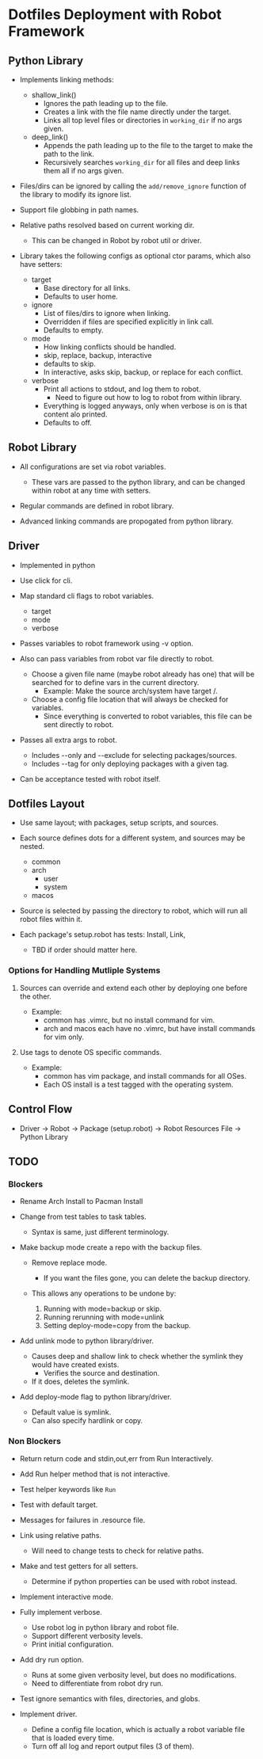 # Dotfiles Deployment with Robot Framework

## Python Library

- Implements linking methods:
    - shallow_link()
        - Ignores the path leading up to the file.
        - Creates a link with the file name directly under the target.
        - Links all top level files or directories in `working_dir` if no args given.
    - deep_link()
        - Appends the path leading up to the file to the target to make the path to the link.
        - Recursively searches `working_dir` for all files and deep links them all if no args given.

- Files/dirs can be ignored by calling the `add/remove_ignore` function of the library to modify its ignore list.

- Support file globbing in path names.

- Relative paths resolved based on current working dir.
    - This can be changed in Robot by robot util or driver.

- Library takes the following configs as optional ctor params, which also have setters:
    - target
        - Base directory for all links.
        - Defaults to user home.
    - ignore
        - List of files/dirs to ignore when linking.
        - Overridden if files are specified explicitly in link call.
        - Defaults to empty.
    - mode
        - How linking conflicts should be handled.
        - skip, replace, backup, interactive
        - defaults to skip.
        - In interactive, asks skip, backup, or replace for each conflict.
    - verbose
        - Print all actions to stdout, and log them to robot.
            - Need to figure out how to log to robot from within library.
        - Everything is logged anyways, only when verbose is on is that content alo printed.
        - Defaults to off.

## Robot Library

- All configurations are set via robot variables.
    - These vars are passed to the python library, and can be changed within robot at any time with setters.

- Regular commands are defined in robot library.

- Advanced linking commands are propogated from python library.

## Driver

- Implemented in python

- Use click for cli.

- Map standard cli flags to robot variables.
    - target
    - mode
    - verbose

- Passes variables to robot framework using -v option.

- Also can pass variables from robot var file directly to robot.
    - Choose a given file name (maybe robot already has one) that will be searched for to define vars in the current
    directory.
        - Example: Make the source arch/system have target /.
    - Choose a config file location that will always be checked for variables.
        - Since everything is converted to robot variables, this file can be sent directly to robot.

- Passes all extra args to robot.
    - Includes --only and --exclude for selecting packages/sources.
    - Includes --tag for only deploying packages with a given tag.

- Can be acceptance tested with robot itself.

## Dotfiles Layout

- Use same layout; with packages, setup scripts, and sources.

- Each source defines dots for a different system, and sources may be nested.
    - common
    - arch
        - user
        - system
    - macos

- Source is selected by passing the directory to robot, which will run all robot files within it.

- Each package's setup.robot has tests: Install, Link, <anything else>
    - TBD if order should matter here.

### Options for Handling Mutliple Systems

1. Sources can override and extend each other by deploying one before the other.
    - Example:
        - common has .vimrc, but no install command for vim.
        - arch and macos each have no .vimrc, but have install commands for vim only.

2. Use tags to denote OS specific commands.
    - Example:
        - common has vim package, and install commands for all OSes.
        - Each OS install is a test tagged with the operating system.

## Control Flow

- Driver -> Robot -> Package (setup.robot) -> Robot Resources File -> Python Library

## TODO

### Blockers

- Rename Arch Install to Pacman Install

- Change from test tables to task tables.
    - Syntax is same, just different terminology.

- Make backup mode create a repo with the backup files.
    - Remove replace mode.
        - If you want the files gone, you can delete the backup directory.

    - This allows any operations to be undone by:
        1. Running with mode=backup or skip.
        2. Running rerunning with mode=unlink 
        3. Setting deploy-mode=copy from the backup.

- Add unlink mode to python library/driver.
    - Causes deep and shallow link to check whether the symlink they would have created exists.
        - Verifies the source and destination.
    - If it does, deletes the symlink.

- Add deploy-mode flag to python library/driver.
    - Default value is symlink.
    - Can also specify hardlink or copy.

### Non Blockers

- Return return code and stdin,out,err from Run Interactively.

- Add Run helper method that is not interactive.

- Test helper keywords like `Run`

- Test with default target.

- Messages for failures in .resource file.

- Link using relative paths.
    - Will need to change tests to check for relative paths.

- Make and test getters for all setters.
    - Determine if python properties can be used with robot instead.

- Implement interactive mode.

- Fully implement verbose.
    - Use robot log in python library and robot file.
    - Support different verbosity levels.
    - Print initial configuration.

- Add dry run option.
    - Runs at some given verbosity level, but does no modifications.
    - Need to differentiate from robot dry run.

- Test ignore semantics with files, directories, and globs.

- Implement driver.
    - Define a config file location, which is actually a robot variable file that is loaded every time.
    - Turn off all log and report output files (3 of them).
